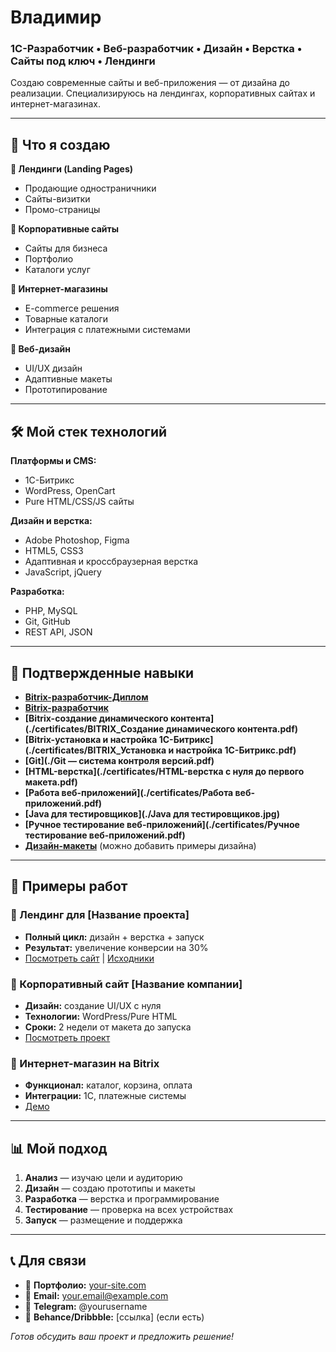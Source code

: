 # Владимир
### 1С-Разработчик • Веб-разработчик • Дизайн • Верстка • Сайты под ключ • Лендинги

Создаю современные сайты и веб-приложения  — от дизайна до реализации. Специализируюсь на лендингах, корпоративных сайтах и интернет-магазинах.

---

## 🚀 Что я создаю

**🎯 Лендинги (Landing Pages)**
- Продающие одностраничники
- Сайты-визитки
- Промо-страницы

**🏢 Корпоративные сайты**
- Сайты для бизнеса
- Портфолио
- Каталоги услуг

**🛒 Интернет-магазины**
- E-commerce решения
- Товарные каталоги
- Интеграция с платежными системами

**🎨 Веб-дизайн**
- UI/UX дизайн
- Адаптивные макеты
- Прототипирование

---

## 🛠️ Мой стек технологий

**Платформы и CMS:**
- 1С-Битрикс
- WordPress, OpenCart
- Pure HTML/CSS/JS сайты

**Дизайн и верстка:**
- Adobe Photoshop, Figma
- HTML5, CSS3
- Адаптивная и кроссбраузерная верстка
- JavaScript, jQuery

**Разработка:**
- PHP, MySQL
- Git, GitHub
- REST API, JSON

---

## 📜 Подтвержденные навыки

- **[Bitrix-разработчик-Диплом](./certificates/Диплом_1.pdf)**
- **[Bitrix-разработчик](./certificates/BITRIX_разработчик.pdf)**
- **[Bitrix-создание динамического контента](./certificates/BITRIX_Создание динамического контента.pdf)**
- **[Bitrix-установка и настройка 1С-Битрикс](./certificates/BITRIX_Установка и настройка 1С-Битрикс.pdf)**
- **[Git](./Git — система контроля версий.pdf)**
- **[HTML-верстка](./certificates/HTML-верстка с нуля до первого макета.pdf)**
- **[Работа веб-приложений](./certificates/Работа веб-приложений.pdf)**
- **[Java для тестировщиков](./Java для тестировщиков.jpg)**
- **[Ручное тестирование веб-приложений](./certificates/Ручное тестирование веб-приложений.pdf)**
- **[Дизайн-макеты](./certificates/design-samples/)** (можно добавить примеры дизайна)

---

## 💼 Примеры работ

### 🎯 Лендинг для [Название проекта]
- **Полный цикл:** дизайн + верстка + запуск
- **Результат:** увеличение конверсии на 30%
- [Посмотреть сайт](ссылка) | [Исходники](./projects/landing-project/)

### 🏢 Корпоративный сайт [Название компании]
- **Дизайн:** создание UI/UX с нуля
- **Технологии:** WordPress/Pure HTML
- **Сроки:** 2 недели от макета до запуска
- [Посмотреть проект](./projects/corporate-site/)

### 🛒 Интернет-магазин на Bitrix
- **Функционал:** каталог, корзина, оплата
- **Интеграции:** 1С, платежные системы
- [Демо](./projects/online-store/)

---

## 📊 Мой подход

1. **Анализ** — изучаю цели и аудиторию
2. **Дизайн** — создаю прототипы и макеты
3. **Разработка** — верстка и программирование
4. **Тестирование** — проверка на всех устройствах
5. **Запуск** — размещение и поддержка

---

## 📞 Для связи

- 💼 **Портфолио:** [your-site.com](ссылка)
- 📧 **Email:** your.email@example.com
- 💬 **Telegram:** @yourusername
- 🎨 **Behance/Dribbble:** [ссылка] (если есть)

*Готов обсудить ваш проект и предложить решение!*
